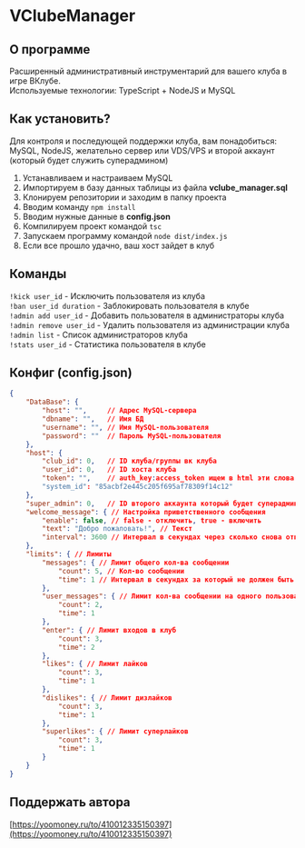 # VClubeManager

## О программе

Расширенный административный инструментарий для вашего клуба в игре ВКлубе.  
Используемые технологии: TypeScript + NodeJS и MySQL

## Как установить?

Для контроля и последующей поддержки клуба, вам понадобиться:  
MySQL, NodeJS, желательно сервер или VDS/VPS и второй аккаунт (который будет служить суперадмином)

1. Устанавливаем и настраиваем MySQL
2. Импортируем в базу данных таблицы из файла **vclube_manager.sql**
3. Клонируем репозитории и заходим в папку проекта
4. Вводим команду `npm install`
5. Вводим нужные данные в **config.json**
6. Компилируем проект командой `tsc`
7. Запускаем программу командой `node dist/index.js`
8. Если все прошло удачно, ваш хост зайдет в клуб

## Команды

```!kick user_id``` - Исключить пользователя из клуба  
```!ban user_id duration``` - Заблокировать пользователя в клубе  
```!admin add user_id``` - Добавить пользователя в администраторы клуба  
```!admin remove user_id``` - Удалить пользователя из администрации клуба  
```!admin list``` - Список администраторов клуба  
```!stats user_id``` - Статистика пользователя в клубе  

## Конфиг (config.json)

```json
{
    "DataBase": {
        "host": "",     // Адрес MySQL-сервера
        "dbname": "",   // Имя БД
        "username": "", // Имя MySQL-пользователя
        "password": ""  // Пароль MySQL-пользователя
    },
    "host": {
        "club_id": 0,   // ID клуба/группы вк клуба
        "user_id": 0,   // ID хоста клуба
        "token": "",    // auth_key:access_token ищем в html эти слова
        "system_id": "85acbf2e445c205f695af78309f14c12"
    },
    "super_admin": 0,   // ID второго аккаунта который будет суперадмином
    "welcome_message": { // Настройка приветственного сообщения
        "enable": false, // false - отключить, true - включить
        "text": "Добро пожаловать!", // Текст
        "interval": 3600 // Интервал в секундах через сколько снова отправлять при следующем заходе человеку это сообщение
    },
    "limits": { // Лимиты
        "messages": { // Лимит общего кол-ва сообщении
            "count": 5, // Кол-во сообщении 
            "time": 1 // Интервал в секундах за который не должен быть превышен лимит
        },
        "user_messages": { // Лимит кол-ва сообщении на одного пользователя
            "count": 2,
            "time": 1
        },
        "enter": { // Лимит входов в клуб
            "count": 3,
            "time": 2
        },
        "likes": { // Лимит лайков
            "count": 3,
            "time": 1
        },
        "dislikes": { // Лимит дизлайков
            "count": 3,
            "time": 1
        },
        "superlikes": { // Лимит суперлайков
            "count": 3,
            "time": 1
        }
    }
}
```

## Поддержать автора

[https://yoomoney.ru/to/410012335150397](https://yoomoney.ru/to/410012335150397)
